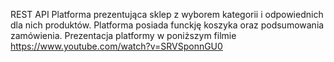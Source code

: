 REST API
Platforma prezentująca sklep z wyborem kategorii i odpowiednich dla nich produktów. Platforma posiada funckję koszyka oraz podsumowania zamówienia.
Prezentacja platformy w poniższym filmie
https://www.youtube.com/watch?v=SRVSponnGU0
